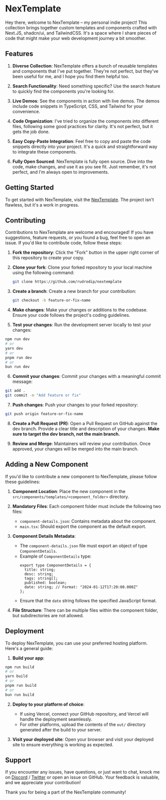 # NexTemplate

Hey there, welcome to NexTemplate – my personal indie project! This collection brings together custom templates and components crafted with Next.JS, shadcn/ui, and TailwindCSS. It's a space where I share pieces of code that might make your web development journey a bit smoother.

## Features

1. **Diverse Collection**: NexTemplate offers a bunch of reusable templates and components that I've put together. They're not perfect, but they've been useful for me, and I hope you find them helpful too.

2. **Search Functionality**: Need something specific? Use the search feature to quickly find the components you're looking for.

3. **Live Demos**: See the components in action with live demos. The demos include code snippets in TypeScript, CSS, and Tailwind for your convenience.

4. **Code Organization**: I've tried to organize the components into different files, following some good practices for clarity. It's not perfect, but it gets the job done.

5. **Easy Copy-Paste Integration**: Feel free to copy and paste the code snippets directly into your project. It's a quick and straightforward way to integrate these components.

6. **Fully Open Sourced**: NexTemplate is fully open source. Dive into the code, make changes, and use it as you see fit. Just remember, it's not perfect, and I'm always open to improvements.

## Getting Started

To get started with NexTemplate, visit the [NexTemplate](https://nextemplate.vercel.app). The project isn't flawless, but it's a work in progress.

## Contributing

Contributions to NexTemplate are welcome and encouraged! If you have suggestions, feature requests, or you found a bug, feel free to open an issue. If you'd like to contribute code, follow these steps:

1. **Fork the repository**: Click the "Fork" button in the upper right corner of this repository to create your copy.

2. **Clone your fork**: Clone your forked repository to your local machine using the following command:

   ```bash
   git clone https://github.com/rudrodip/nextemplate
   ```

3. **Create a branch**: Create a new branch for your contribution:

   ```bash
   git checkout -b feature-or-fix-name
   ```

4. **Make changes**: Make your changes or additions to the codebase. Ensure your code follows the project's coding guidelines.

5. **Test your changes**: Run the development server locally to test your changes:

```bash
npm run dev
# or
yarn dev
# or
pnpm run dev
# or
bun run dev
```

6. **Commit your changes**: Commit your changes with a meaningful commit message:

```bash
git add .
git commit -m "Add feature or fix"
```

7. **Push changes**: Push your changes to your forked repository:

```bash
git push origin feature-or-fix-name
```

8. **Create a Pull Request (PR)**: Open a Pull Request on GitHub against the dev branch. Provide a clear title and description of your changes.
   **Make sure to target the dev branch, not the main branch.**

9. **Review and Merge**: Maintainers will review your contribution. Once approved, your changes will be merged into the main branch.

## Adding a New Component

If you'd like to contribute a new component to NexTemplate, please follow these guidelines:

1. **Component Location**: Place the new component in the `src/components/templates/<component_folder>` directory.

2. **Mandatory Files**: Each component folder must include the following two files:

   - `component-details.json`: Contains metadata about the component.
   - `main.tsx`: Should export the component as the default export.

3. **Component Details Metadata**:

   - The `component-details.json` file must export an object of type `ComponentDetails`.
   - Example of `ComponentDetails` type:
     ```
     export type ComponentDetails = {
       title: string;
       desc: string;
       tags: string[];
       published: boolean;
       date: string; // Format: "2024-01-12T17:20:00.000Z"
     };
     ```
   - Ensure that the `date` string follows the specified JavaScript format.

4. **File Structure**: There can be multiple files within the component folder, but subdirectories are not allowed.

## Deployment

To deploy NexTemplate, you can use your preferred hosting platform. Here's a general guide:

1. **Build your app**:

```bash
npm run build
# or
yarn build
# or
pnpm run build
# or
bun run build
```

2. **Deploy to your platform of choice**:

   - If using Vercel, connect your GitHub repository, and Vercel will handle the deployment seamlessly.
   - For other platforms, upload the contents of the `out/` directory generated after the build to your server.

3. **Visit your deployed site**: Open your browser and visit your deployed site to ensure everything is working as expected.

## Support

If you encounter any issues, have questions, or just want to chat, knock me on [Discord](https://discordapp.com/users/841126921886498817) / [Twitter](https://twitter.com/rds_agi) or open an issue on GitHub. Your feedback is valuable, and we appreciate your contribution!

Thank you for being a part of the NexTemplate community!
